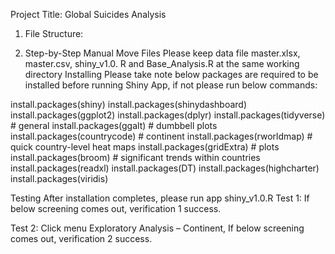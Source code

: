 Project Title: Global Suicides Analysis
1.	File Structure:
 
 
2.	Step-by-Step Manual
Move Files
Please keep data file master.xlsx, master.csv, shiny_v1.0. R and Base_Analysis.R at the same working directory
Installing 
Please take note below packages are required to be installed before running Shiny App, if not please run below commands:

install.packages(shiny)
install.packages(shinydashboard)
install.packages(ggplot2)
install.packages(dplyr)
install.packages(tidyverse) # general
install.packages(ggalt) # dumbbell plots
install.packages(countrycode) # continent
install.packages(rworldmap) # quick country-level heat maps
install.packages(gridExtra) # plots
install.packages(broom) # significant trends within countries
install.packages(readxl)
install.packages(DT)
install.packages(highcharter)
install.packages(viridis)

Testing
After installation completes, please run app shiny_v1.0.R 
Test 1: If below screening comes out, verification 1 success.
 
Test 2: Click menu Exploratory Analysis – Continent, If below screening comes out, verification 2 success.
 



